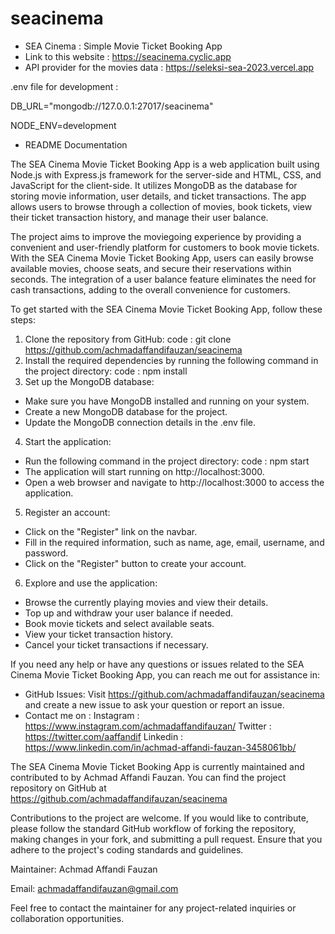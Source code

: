 # seacinema
- SEA Cinema : Simple Movie Ticket Booking App
- Link to this website : https://seacinema.cyclic.app
- API provider for the movies data : https://seleksi-sea-2023.vercel.app

.env file for development :

DB_URL="mongodb://127.0.0.1:27017/seacinema"

NODE_ENV=development

- README Documentation

The SEA Cinema Movie Ticket Booking App is a web application built using Node.js with Express.js framework for the server-side and HTML, CSS, and JavaScript for the client-side. It utilizes MongoDB as the database for storing movie information, user details, and ticket transactions. The app allows users to browse through a collection of movies, book tickets, view their ticket transaction history, and manage their user balance.

The project aims to improve the moviegoing experience by providing a convenient and user-friendly platform for customers to book movie tickets. With the SEA Cinema Movie Ticket Booking App, users can easily browse available movies, choose seats, and secure their reservations within seconds. The integration of a user balance feature eliminates the need for cash transactions, adding to the overall convenience for customers.

To get started with the SEA Cinema Movie Ticket Booking App, follow these steps:
1. Clone the repository from GitHub:
code : git clone https://github.com/achmadaffandifauzan/seacinema
2. Install the required dependencies by running the following command in the project directory:
code : npm install
3. Set up the MongoDB database:
- Make sure you have MongoDB installed and running on your system.
- Create a new MongoDB database for the project.
- Update the MongoDB connection details in the .env file.
4. Start the application:
- Run the following command in the project directory:
code : npm start
- The application will start running on http://localhost:3000.
- Open a web browser and navigate to http://localhost:3000 to access the application.
5. Register an account:
- Click on the "Register" link on the navbar.
- Fill in the required information, such as name, age, email, username, and password.
- Click on the "Register" button to create your account.
6. Explore and use the application:
- Browse the currently playing movies and view their details.
- Top up and withdraw your user balance if needed.
- Book movie tickets and select available seats.
- View your ticket transaction history.
- Cancel your ticket transactions if necessary.

If you need any help or have any questions or issues related to the SEA Cinema Movie Ticket Booking App, you can reach me out for assistance in:
- GitHub Issues: Visit https://github.com/achmadaffandifauzan/seacinema and create a new issue to ask your question or report an issue.
- Contact me on : 
Instagram : https://www.instagram.com/achmadaffandifauzan/
Twitter : https://twitter.com/aaffandif
Linkedin : https://www.linkedin.com/in/achmad-affandi-fauzan-3458061bb/

The SEA Cinema Movie Ticket Booking App is currently maintained and contributed to by Achmad Affandi Fauzan. You can find the project repository on GitHub at https://github.com/achmadaffandifauzan/seacinema

Contributions to the project are welcome. If you would like to contribute, please follow the standard GitHub workflow of forking the repository, making changes in your fork, and submitting a pull request. Ensure that you adhere to the project's coding standards and guidelines.

Maintainer: Achmad Affandi Fauzan

Email: achmadaffandifauzan@gmail.com

Feel free to contact the maintainer for any project-related inquiries or collaboration opportunities.
